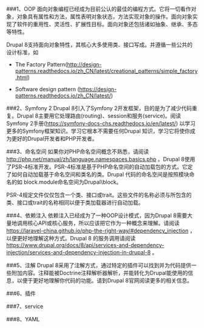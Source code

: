  ###1、OOP
面向对象编程已经成为目前公认的最佳的编程方式。它将一切看作对象，对象具有属性和方法，属性表明对象状态，方法实现对象的操作。面向对象实现了软件的重用性、灵活性、扩展性目标。面向对象还包括诸如抽象、继承、多态等特性。

Drupal 8支持面向对象特性，其核心大多使用类、接口写成。并遵循一些公共的设计标准，如
* The Factory Pattern(http://design-patterns.readthedocs.io/zh_CN/latest/creational_patterns/simple_factory.html)

* Software design pattern (https://design-patterns.readthedocs.io/zh_CN/latest/)

###2、Symfony 2
Drupal 8引入了Symfony 2开发框架，目的是为了减少代码重复。Drupal 8主要用它处理路由(routing)、session和服务(service)。阅读Symfony 2手册(https://symfony-docs-chs.readthedocs.io/en/latest/) 以学习更多的Symfony框架知识。学习它根本不需要任何Drupal 知识，学习它将使你成为更好的Drupal开发者和PHP开发者。

###3、命名空间
如果你对PHP命名空间概念不熟悉，请阅读 http://php.net/manual/zh/language.namespaces.basics.php 。Drupal 8使用了PSR-4标准开发。PSR-4标准是基于PHP命名空间的自动加载包的方式。它定了如何自动加载基于命名空间和类名的类。Drupal 代码的命名空间是按照模块命名的如 block.module命名空间为Drupal\block。

PSR-4规定文件仅仅包含一个类、接口或trait。这些文件的名称必须与所包含的类、接口或trait的名称相同以便于类加载器进行自动加载。

###4、依赖注入
依赖注入已经成为了一种OOP设计模式，因为Drupal 8需要大量地调用核心API或核心服务，所以应该把它作为一种概念来理解。请阅读 https://laravel-china.github.io/php-the-right-way/#dependency_injection ，以便更好地理解这种方式。Drupal 8 的服务调用请阅读 https://www.drupal.org/docs/8/api/services-and-dependency-injection/services-and-dependency-injection-in-drupal-8 。

###5、注解
Drupal 8采用了注解方式，通过特定的插件可以找到并为代码提供一些附加内容。注释能被Doctrine注释解析器解析，并能转化为Drupal能使用的信息，以便于更好地理解你代码的功能。请到Drupal 8官网阅读更多的相关信息。

###6、插件

###7、service

###8、YAML